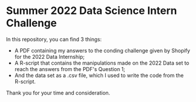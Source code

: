 # Summer 2022 Data Science Intern Challenge
In this repository, you can find 3 things:

- A PDF containing my answers to the conding challenge given by Shopify for the 2022 Data Internship;
- A R-script that contains the manipulations made on the 2022 Data set to reach the answers from the PDF's Question 1;
- And the data set as a .csv file, which I used to write the code from the R-script.

Thank you for your time and consideration.

